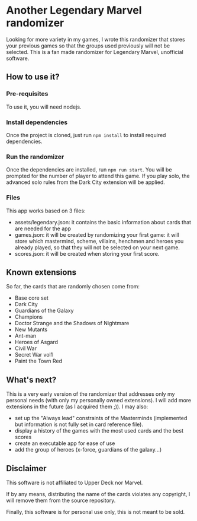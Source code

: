 # Another Legendary Marvel randomizer

Looking for more variety in my games, I wrote this randomizer that stores your previous games so that the groups used previously will not be selected.
This is a fan made randomizer for Legendary Marvel, unofficial software.

## How to use it?

### Pre-requisites
To use it, you will need nodejs.

### Install dependencies
Once the project is cloned, just run `npm install` to install required dependencies.

### Run the randomizer
Once the dependencies are installed, run `npm run start`.
You will be prompted for the number of player to attend this game.
If you play solo, the advanced solo rules from the Dark City extension will be applied.

### Files
This app works based on 3 files:
- assets/legendary.json: it contains the basic information about cards that are needed for the app
- games.json: it will be created by randomizing your first game: it will store which mastermind, scheme, villains, henchmen and heroes you already played, so that they will not be selected on your next game.
- scores.json: it will be created when storing your first score.

## Known extensions
So far, the cards that are randomly chosen come from:
- Base core set
- Dark City
- Guardians of the Galaxy
- Champions
- Doctor Strange and the Shadows of Nightmare
- New Mutants
- Ant-man
- Heroes of Asgard
- Civil War
- Secret War vol1
- Paint the Town Red

## What's next?
This is a very early version of the randomizer that addresses only my personal needs (with only my personally owned extensions).
I will add more extensions in the future (as I acquired them ;)).
I may also:
- set up the "Always lead" constraints of the Masterminds (implemented but information is not fully set in card reference file).
- display a history of the games with the most used cards and the best scores
- create an executable app for ease of use
- add the group of heroes (x-force, guardians of the galaxy...)

## Disclaimer
This software is not affiliated to Upper Deck nor Marvel. 

If by any means, distributing the name of the cards violates any copyright, I will remove them from the source repository.

Finally, this software is for personal use only, this is not meant to be sold. 
